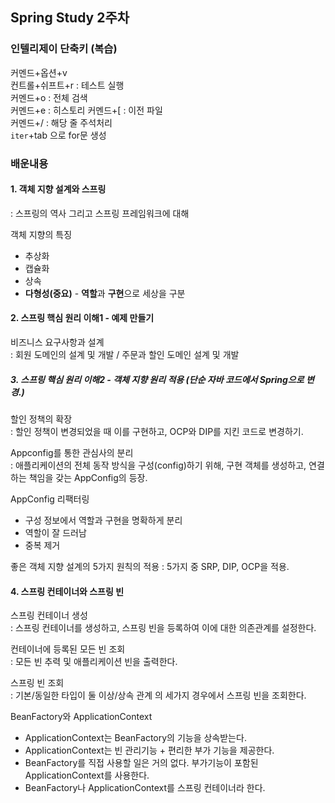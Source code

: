 ## Spring Study 2주차

### 인텔리제이 단축키 (복습)
커멘드+옵션+v  
컨트롤+쉬프트+r : 테스트 실행  
커멘드+o : 전체 검색  
커멘드+e : 히스토리
커멘드+[ : 이전 파일  
커멘드+/ : 해당 줄 주석처리  
`iter`+tab 으로 for문 생성  

### 배운내용
#### 1. 객체 지향 설계와 스프링  
: 스프링의 역사 그리고 스프링 프레임워크에 대해  

객체 지향의 특징
- 추상화  
- 캡슐화  
- 상속  
- **다형성(중요)** - **역할**과 **구현**으로 세상을 구분

#### 2. 스프링 핵심 원리 이해1 - 예제 만들기
비즈니스 요구사항과 설계  
: 회원 도메인의 설계 및 개발 / 주문과 할인 도메인 설계 및 개발 

##### 3. 스프링 핵심 원리 이해2 - 객체 지향 원리 적용  (단순 자바 코드에서 Spring으로 변경.)
할인 정책의 확장  
: 할인 정책이 변경되었을 때 이를 구현하고, OCP와 DIP를 지킨 코드로 변경하기. 

Appconfig를 통한 관심사의 분리  
: 애플리케이션의 전체 동작 방식을 구성(config)하기 위해, 구현 객체를 생성하고, 연결하는 책임을 갖는 AppConfig의 등장.  

AppConfig 리팩터링   
- 구성 정보에서 역할과 구현을 명확하게 분리 
- 역할이 잘 드러남 
- 중복 제거

좋은 객체 지향 설계의 5가지 원칙의 적용
: 5가지 중 SRP, DIP, OCP을 적용.

#### 4. 스프링 컨테이너와 스프링 빈
스프링 컨테이너 생성  
: 스프링 컨테이너를 생성하고, 스프링 빈을 등록하여 이에 대한 의존관계를 설정한다.

컨테이너에 등록된 모든 빈 조회  
: 모든 빈 추력 및 애플리케이션 빈을 출력한다.

스프링 빈 조회  
: 기본/동일한 타입이 둘 이상/상속 관계 의 세가지 경우에서 스프링 빈을 조회한다.

BeanFactory와 ApplicationContext
- ApplicationContext는 BeanFactory의 기능을 상속받는다.
- ApplicationContext는 빈 관리기능 + 편리한 부가 기능을 제공한다.
- BeanFactory를 직접 사용할 일은 거의 없다. 부가기능이 포함된 ApplicationContext를 사용한다. 
- BeanFactory나 ApplicationContext를 스프링 컨테이너라 한다.